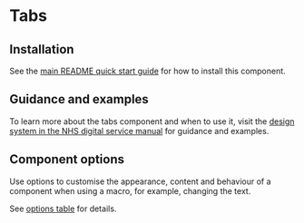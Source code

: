 # Tabs

## Installation

See the [main README quick start guide](https://github.com/nhsuk/nhsuk-frontend#quick-start) for how to install this component.

## Guidance and examples

To learn more about the tabs component and when to use it, visit the [design system in the NHS digital service manual](https://service-manual.nhs.uk/design-system/components/tabs) for guidance and examples.

## Component options

Use options to customise the appearance, content and behaviour of a component when using a macro, for example, changing the text.

See [options table](https://service-manual.nhs.uk/design-system/components/tabs#options-tabs-example) for details.
